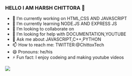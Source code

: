 ### HELLO I AM HARSH CHITTORA 👋



- 🔭 I’m currently working on HTML,CSS AND JAVASCRIPT
- 🌱 I’m currently learning NODE.JS AND EXPRESS JS
- 👯 I’m looking to collaborate on 
- 🤔 I’m looking for help with DOCUMENTATION,YOUTUBE
- 💬 Ask me about JAVASCRIPT,C++,PYTHON
- 📫 How to reach me: TWITTER:@ChittoxTech
- 😄 Pronouns: he/his
- ⚡ Fun fact: I enjoy codeing and making youtube videos

<img src="https://github-readme-stats.vercel.app/api?username=HARSHCHITTORA&&show_icons=true&title_color=ffffff&icon_color=bb2acf&text_color=daf7dc&bg_color=151515">

